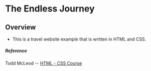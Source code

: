 # The Endless Journey

## Overview

* This is a travel website example that is written in HTML and CSS.

##### Reference

Todd McLeod -- [HTML - CSS Course](https://www.udemy.com/course/html-tutorial/) 